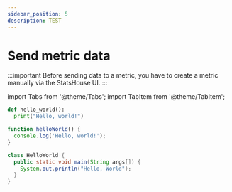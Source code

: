 ```yaml
---
sidebar_position: 5
description: TEST
---
```


# Send metric data

:::important
Before sending data to a metric, you have to create a metric manually via the StatsHouse UI.
:::


import Tabs from '@theme/Tabs';
import TabItem from '@theme/TabItem';

<Tabs>

<TabItem value="py" label="Python">

```py
def hello_world():
  print("Hello, world!")
```

</TabItem>
<TabItem value="js" label="JavaScript">

```js
function helloWorld() {
  console.log('Hello, world!');
}
```

</TabItem>
<TabItem value="java" label="Java">

```java
class HelloWorld {
  public static void main(String args[]) {
    System.out.println("Hello, World");
  }
}
```

</TabItem>
</Tabs>
